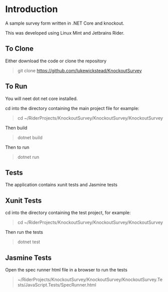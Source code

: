 # Introduction #

A sample survey form written in .NET Core and knockout.

This was developed using Linux Mint and Jetbrains Rider.

## To Clone ##

Either download the code or clone the repository

> git clone https://github.com/lukewickstead/KnockoutSurvey

## To Run ##

You will neet dot net core installed.

cd into the directory containing the main project file for example:

> cd ~/RiderProjects/KnockoutSurvey/KnockoutSurvey/KnockoutSurvey

Then build

> dotnet build

Then to run

> dotnet run

## Tests ##

The application contains xunit tests and Jasmine tests

## Xunit Tests ##

cd into the directory containing the test project, for example:

> cd ~/RiderProjects/KnockoutSurvey/KnockoutSurvey/KnockoutSurvey 

Then run the tests

> dotnet test

## Jasmine Tests ##

Open the spec runner html file in a browser to run the tests

> ~/RiderProjects/KnockoutSurvey/KnockoutSurvey/KnockoutSurvey.Tests/JavaScript.Tests/SpecRunner.html


